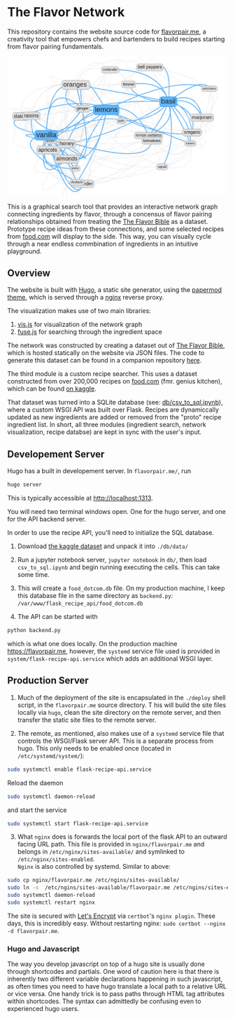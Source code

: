 # The Flavor Network

This repository contains the website source code for 
[flavorpair.me](https://flavorpair.me),
a creativity tool that empowers chefs and bartenders to build recipes starting from flavor pairing fundamentals.

![A network graph showing the interconnectivity of Lemon, Basil, and Vanilla with other ingredients](flavorpair.me/content/lemon-basil-vanilla.png)

This is a graphical search tool that provides an interactive network graph connecting ingredients by flavor, through a concensus of flavor pairing relationships obtained from treating the [The Flavor Bible](https://karenandandrew.com/books/the-flavor-bible/) as a dataset.  Prototype recipe ideas from these connections, and some selected recipes from 
[food.com](https://food.com) will display to the side.  This way, you can visually cycle through a near endless commbination of ingredients in an intuitive playground.

## Overview

The website is built with [Hugo](https://gohugo.io), a static site generator, using the 
[papermod theme](https://github.com/adityatelange/hugo-PaperMod/),
which is served through a [nginx](https://nginx) reverse proxy.

The visualization makes use of two main libraries: 

1. [vis.js](https://visjs.org) for visualization of the network graph
2. [fuse.js](https://www.fusejs.io/) for searching through the ingredient space

The network was constructed by creating a dataset out of [The Flavor Bible](https://karenandandrew.com/books/the-flavor-bible/), which is hosted statically on the website via JSON files.
The code to generate this dataset can be found in a companion repository [here](https://github.com/brege/flavor-project). 

The third module is a custom recipe searcher. This uses a dataset constructed from over 200,000 recipes on [food.com](https://food.com) (fmr. genius kitchen), which can be found [on kaggle](https://www.kaggle.com/datasets/shuyangli94/food-com-recipes-and-user-interactions).

That dataset was turned into a SQLite database (see: [db/csv_to_sql.ipynb](db/csv_to_sql.ipynb)), where a custom WSGI API was built over Flask.
Recipes are dynamiccally updated as new ingredients are added or removed from the "proto" recipe ingredient list.
In short, all three modules (ingredient search, network visualization, recipe databse) are kept in sync with the user's input.

## Developement Server

Hugo has a built in developement server.  In `flavorpair.me/`, run 
```bash
hugo server
``` 

This is typically accessible at [http://localhost:1313](http://localhost:1313).

You will need two terminal windows open.  One for the hugo server, and one for the API backend server.

In order to use the recipe API, you'll need to initialize the SQL database.

1. Download [the kaggle dataset](https://www.kaggle.com/datasets/shuyangli94/food-com-recipes-and-user-interactions) and unpack it into `./db/data/`

2. Run a jupyter notebook server, `jupyter notebook` in `db/`, then load `csv_to_sql.ipynb` and begin running executing the cells.  This can take some time.

3. This will create a `food_dotcom.db` file.  On my production machine, I keep this database file in the same directory as `backend.py`: `/var/www/flask_recipe_api/food_dotcom.db`

4. The API can be started with
``` bash
python backend.py
```
  which is what one does locally.  On the production machine https://flavorpair.me, however, the `systemd` service file used is provided in `system/flask-recipe-api.service` which adds an additional WSGI layer.

## Production Server

1. Much of the deployment of the site is encapsulated in the `./deploy` shell script, in the `flavorpair.me` source directory. T
his will build the site files locally via `hugo`, clean the site directory on the remote server, and then transfer the static site files to the remote server. 

2. The remote, as mentioned, also makes use of a `systemd` service file that controls the WSGI/Flask server API.  This is a separate process from hugo.  This only needs to be enabled once (located in `/etc/systemd/system/`):
```bash
sudo systemctl enable flask-recipe-api.service
```
  Reload the daemon
```bash
sudo systemctl daemon-reload
```
  and start the service
```bash
sudo systemctl start flask-recipe-api.service
```
3. What `nginx` does is forwards the local port of the flask API to an outward facing URL path. 
This file is provided in `nginx/flavorpair.me` and belongs in `/etc/nginx/sites-available/` and symlinked to `/etc/nginx/sites-enabled`.  
`Nginx` is also controlled by systemd.
Similar to above:
```bash
sudo cp nginx/flavorpair.me /etc/ngins/sites-available/
sudo ln -s  /etc/ngins/sites-available/flavorpair.me /etc/ngins/sites-enabled/flavorpair.me
sudo systemctl daemon-reload
sudo systemctl restart nginx
```
The site is secured with [Let's Encrypt](https://letsencrypt.org) via `certbot`'s `nginx plugin`.  These days, this is incredibly easy. Without restarting nginx: `sudo certbot --nginx -d flavorpair.me`.

### Hugo and Javascript

The way you develop javascript on top of a hugo site is usually done through shortcodes and partials. 
One word of caution here is that there is inherently two different variable declarations happening in such javascript, as often times you need to have hugo translate a local path to a relative URL or vice versa. 
One handy trick is to pass paths through HTML tag attributes within shortcodes.
The syntax can admittedly be confusing even to experienced hugo users.



